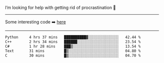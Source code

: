 I’m looking for help with getting rid of procrastination 🤔

-----

Some interesting code :arrow_right: [here](https://github.com/zhen8838/playground)

-----

<!--START_SECTION:waka-->

```txt
Python     4 hrs 37 mins   ██████████▓░░░░░░░░░░░░░░   42.44 %
C++        2 hrs 34 mins   ██████░░░░░░░░░░░░░░░░░░░   23.54 %
C#         1 hr 28 mins    ███▒░░░░░░░░░░░░░░░░░░░░░   13.54 %
Text       31 mins         █▒░░░░░░░░░░░░░░░░░░░░░░░   04.80 %
C          30 mins         █▒░░░░░░░░░░░░░░░░░░░░░░░   04.70 %
```

<!--END_SECTION:waka-->

<!--
**zhen8838/zhen8838** is a ✨ _special_ ✨ repository because its `README.md` (this file) appears on your GitHub profile.

Here are some ideas to get you started:

- 🔭 I’m currently working on ...
- 🌱 I’m currently learning ...
- 👯 I’m looking to collaborate on ...
 ...
- 💬 Ask me about ...
- 📫 How to reach me: ...
- 😄 Pronouns: ...
- ⚡ Fun fact: ...
-->
